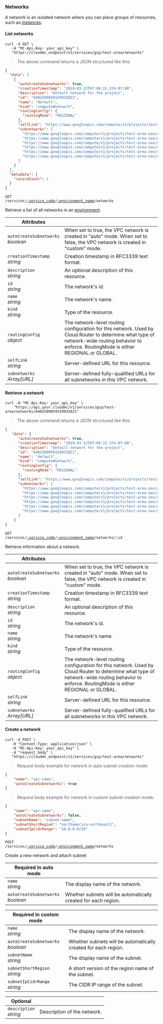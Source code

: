 ### Networks

A network is an isolated network where you can place groups of resources, such as [instances](#gcp-instances).

<!-------------------- LIST NETWORKS -------------------->

#### List networks

```shell
curl -X GET \
   -H "MC-Api-Key: your_api_key" \
   "https://cloudmc_endpoint/v1/services/gcp/test-area/networks"
```
> The above command returns a JSON structured like this:

```json
{
  "data": [
    {
      "autoCreateSubnetworks": true,
      "creationTimestamp": "2019-03-12T07:09:22.374-07:00",
      "description": "Default network for the project",
      "id": "6402509859159933821",
      "name": "default",
      "kind": "compute#network",
      "routingConfig": {
        "routingMode": "REGIONAL"
      },
      "selfLink": "https://www.googleapis.com/compute/v1/projects/test-area-oox/global/networks/default",
      "subnetworks": [
        "https://www.googleapis.com/compute/v1/projects/test-area-oox/regions/us-east1/subnetworks/default",
        "https://www.googleapis.com/compute/v1/projects/test-area-oox/regions/us-central1/subnetworks/default",
        "https://www.googleapis.com/compute/v1/projects/test-area-oox/regions/us-west2/subnetworks/default",
        "https://www.googleapis.com/compute/v1/projects/test-area-oox/regions/us-west1/subnetworks/default",
        "https://www.googleapis.com/compute/v1/projects/test-area-oox/regions/northamerica-northeast1/subnetworks/default",
        "https://www.googleapis.com/compute/v1/projects/test-area-oox/regions/us-east4/subnetworks/default"
      ]
    }
  ],
  "metadata": {
    "recordCount": 1
  }
}
```

<code>GET /services/<a href="#administration-service-connections">:service_code</a>/<a href="#administration-environments">:environment_name</a>/networks</code>

Retrieve a list of all networks in an [environment](#administration-environments).

Attributes | &nbsp;
---------- | -----
`autoCreateSubnetworks`<br/>*boolean* | When set to true, the VPC network is created in "auto" mode. When set to false, the VPC network is created in "custom" mode.
`creationTimestamp`<br/>*string* | Creation timestamp in RFC3339 text format.
`description`<br/>*string* | An optional description of this resource.
`id`<br/>*string* | The network's id.
`name`<br/>*string* | The network's name.
`kind`<br/>*string* | Type of the resource.
`routingConfig`<br/>*object* | The network-level routing configuration for this network. Used by Cloud Router to determine what type of network-wide routing behavior to enforce. RoutingMode is either REGIONAL or GLOBAL.
`selfLink`<br/>*string* | Server-defined URL for this resource.
`subnetworks`<br/>*Array[URL]* | Server-defined fully-qualified URLs for all subnetworks in this VPC network.

<!-------------------- RETRIEVE A NETWORK -------------------->

#### Retrieve a network

```shell
curl -H "MC-Api-Key: your_api_key" \
    "https://api.your.cloudmc/v1/services/gcp/test-area/networks/6402509859159933821"
```
> The above command returns a JSON structured like this:

```json
{
   "data": {
      "autoCreateSubnetworks": true,
      "creationTimestamp": "2019-03-12T07:09:22.374-07:00",
      "description": "Default network for the project",
      "id": "6402509859159933821",
      "name": "default",
      "kind": "compute#network",
      "routingConfig": {
        "routingMode": "REGIONAL"
      },
      "selfLink": "https://www.googleapis.com/compute/v1/projects/test-area-oox/global/networks/default",
      "subnetworks": [
        "https://www.googleapis.com/compute/v1/projects/test-area-oox/regions/us-east1/subnetworks/default",
        "https://www.googleapis.com/compute/v1/projects/test-area-oox/regions/us-central1/subnetworks/default",
        "https://www.googleapis.com/compute/v1/projects/test-area-oox/regions/us-west2/subnetworks/default",
        "https://www.googleapis.com/compute/v1/projects/test-area-oox/regions/us-west1/subnetworks/default",
        "https://www.googleapis.com/compute/v1/projects/test-area-oox/regions/northamerica-northeast1/subnetworks/default",
        "https://www.googleapis.com/compute/v1/projects/test-area-oox/regions/us-east4/subnetworks/default"
      ]
    }
}
```

<code>GET /services/<a href="#administration-service-connections">:service_code</a>/<a href="#administration-environments">:environment_name</a>/networks/:id</code>

Retrieve information about a network.

Attributes | &nbsp;
---------- | -----
`autoCreateSubnetworks`<br/>*boolean* | When set to true, the VPC network is created in "auto" mode. When set to false, the VPC network is created in "custom" mode.
`creationTimestamp`<br/>*string* | Creation timestamp in RFC3339 text format.
`description`<br/>*string* | An optional description of this resource.
`id`<br/>*string* | The network's id.
`name`<br/>*string* | The network's name.
`kind`<br/>*string* | Type of the resource.
`routingConfig`<br/>*object* | The network-level routing configuration for this network. Used by Cloud Router to determine what type of network-wide routing behavior to enforce. RoutingMode is either REGIONAL or GLOBAL.
`selfLink`<br/>*string* | Server-defined URL for this resource.
`subnetworks`<br/>*Array[URL]* | Server-defined fully-qualified URLs for all subnetworks in this VPC network.

<!-------------------- CREATE A NETWORK -------------------->

#### Create a network

```shell
curl -X POST \
   -H "Content-Type: application/json" \
   -H "MC-Api-Key: your_api_key" \
   -d "request_body" \
   "https://cloudmc_endpoint/v1/services/gcp/test-area/networks"
```

> Request body example for network in auto subnet creation mode:

```json
{
	"name": "vpc-name",
	"autoCreateSubnetworks": true
}
```

> Request body example for network in custom subnet creation mode:

```json
{
	"name": "vpc-name",
	"autoCreateSubnetworks": false,
	"subnetName": "subnet-name",
	"subnetShortRegion": "northamerica-northeast1",
	"subnetIpCidrRange": "10.0.0.0/20"
}
```

<code>POST /services/<a href="#administration-service-connections">:service_code</a>/<a href="#administration-environments">:environment_name</a>/networks</code>

Create a new network and attach subnet

Required in auto mode | &nbsp;
--------------------- | -----------
`name`<br/>*string* | The display name of the network.
`autoCreateSubnetworks`<br/>*boolean* | Whether subnets will be automatically created for each region.

Required in custom mode | &nbsp;
----------------------- | -----------
`name`<br/>*string* | The display name of the network.
`autoCreateSubnetworks`<br/>*boolean* | Whether subnets will be automatically created for each region.
`subnetName`<br/>*string* | The display name of the subnet.
`subnetShortRegion`<br/>*string* | A short version of the region name of the subnet.
`subnetIpCidrRange`<br/>*string* | The CIDR IP range of the subnet.

Optional | &nbsp;
------- | -----------
`description`<br/>*string* | Description of the network.
